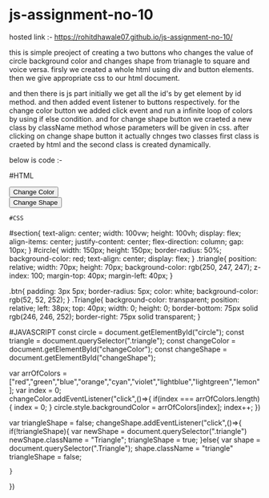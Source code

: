 # js-assignment-no-10

hosted link :- https://rohitdhawale07.github.io/js-assignment-no-10/

this is simple preoject of creating a two buttons who changes the value of circle background color and changes shape from trianagle to square and voice versa.
firsly we created a whole html using div and button elements.
then we give appropriate css to our html document.

and then there is js part initially we get all the id's by get element by id method.
and then added event listener to buttons respectively.
for the change color button we added click event and run a infinite loop of colors by using if else condition.
and for change shape button we craeted a new class by className method whose parameters will be given in css.
after clicking on change shape button it actually chnges two classes first class is craeted by html and the second class is created dynamically.

below is code :-

#HTML
    <div id="section">
        <div id="circle">
            <div class="triangle"></div>
        </div>
        <div id="changeColor">
            <button class="btn">Change Color</button>
        </div>
        <div id="changeShape">
            <button class="btn">Change Shape</button>
        </div>
    </div>

    #CSS
    
#section{
    text-align: center;
    width: 100vw;
    height: 100vh;
    display: flex;
    align-items: center;
    justify-content: center;
    flex-direction: column;
    gap: 10px;
}
#circle{
    width: 150px;
    height: 150px;
    border-radius: 50%;
    background-color: red;
    text-align: center;
    display: flex;
}
.triangle{
    position: relative;
    width: 70px;
    height: 70px;
    background-color: rgb(250, 247, 247);
    z-index: 100;
    margin-top: 40px;
    margin-left: 40px;
}

.btn{
    padding: 3px 5px;
    border-radius: 5px;
    color: white;
    background-color: rgb(52, 52, 252);
}
.Triangle{
    background-color: transparent;
    position: relative;
    left: 38px;
    top: 40px;
    width: 0;
    height: 0;
    border-bottom: 75px solid rgb(246, 246, 252);
    border-right: 75px solid transparent;
}

#JAVASCRIPT
const circle = document.getElementById("circle");
const triangle = document.querySelector(".triangle");
const changeColor = document.getElementById("changeColor");
const changeShape = document.getElementById("changeShape");

var arrOfColors = ["red","green","blue","orange","cyan","violet","lightblue","lightgreen","lemon"];
var index = 0;  
changeColor.addEventListener("click",()=>{
    if(index === arrOfColors.length){
        index = 0;
    }
    circle.style.backgroundColor = arrOfColors[index];
    index++;
})

var triangleShape = false;
changeShape.addEventListener("click",()=>{
    if(!triangleShape){
         var newShape = document.querySelector(".triangle")
         newShape.className = "Triangle";
        triangleShape = true;
    }else{
        var shape = document.querySelector(".Triangle");
        shape.className = "triangle"
        triangleShape = false;

    }
})
